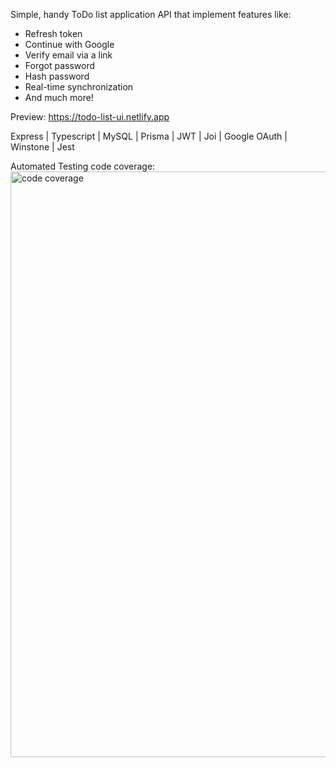 Simple, handy ToDo list application API that implement features like:
- Refresh token
- Continue with Google
- Verify email via a link
- Forgot password
- Hash password
- Real-time synchronization
- And much more!

Preview: https://todo-list-ui.netlify.app

Express | Typescript | MySQL | Prisma | JWT | Joi | Google OAuth | Winstone | Jest

Automated Testing code coverage:
<img width="937" alt="code coverage" src="https://github.com/user-attachments/assets/042d328a-340e-4de6-973d-8fb1c84d7526" />


